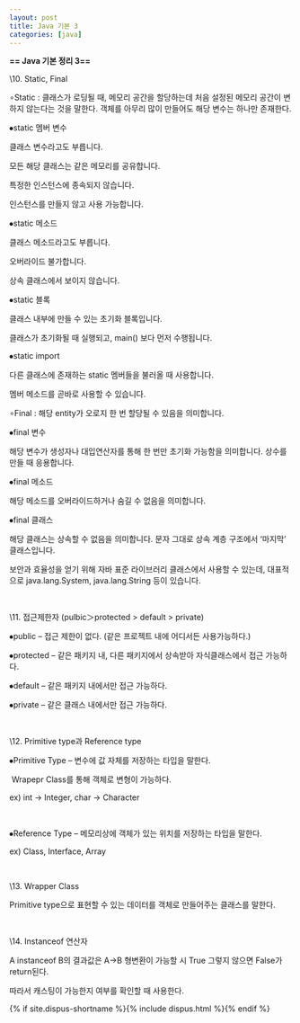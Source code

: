 ```yaml
---
layout: post
title: Java 기본 3
categories: [java]
---
```


**== Java 기본 정리 3==**<br>

\10. Static, Final

∘Static : 클래스가 로딩될 때, 메모리 공간을 할당하는데 처음 설정된 메모리 공간이 변하지 않는다는 것을 말한다. 객체를 아무리 많이 만들어도 해당 변수는 하나만 존재한다.

⦁static 멤버 변수

클래스 변수라고도 부릅니다.

모든 해당 클래스는 같은 메모리를 공유합니다.

특정한 인스턴스에 종속되지 않습니다.

인스턴스를 만들지 않고 사용 가능합니다.

⦁static 메소드

클래스 메소드라고도 부릅니다.

오버라이드 불가합니다.

상속 클래스에서 보이지 않습니다.

⦁static 블록

클래스 내부에 만들 수 있는 초기화 블록입니다.

클래스가 초기화될 때 실행되고, main() 보다 먼저 수행됩니다.

⦁static import

다른 클래스에 존재하는 static 멤버들을 불러올 때 사용합니다.

멤버 메소드를 곧바로 사용할 수 있습니다.

 ∘Final : 해당 entity가 오로지 한 번 할당될 수 있음을 의미합니다.

⦁final 변수

해당 변수가 생성자나 대입연산자를 통해 한 번만 초기화 가능함을 의미합니다. 상수를 만들 때 응용합니다.

⦁final 메소드

해당 메소드를 오버라이드하거나 숨길 수 없음을 의미합니다.

⦁final 클래스

해당 클래스는 상속할 수 없음을 의미합니다. 문자 그대로 상속 계층 구조에서 ‘마지막’ 클래스입니다.

보안과 효율성을 얻기 위해 자바 표준 라이브러리 클래스에서 사용할 수 있는데, 대표적으로 java.lang.System, java.lang.String 등이 있습니다.

​     

\11. 접근제한자 (pulbic＞protected > default > private)

⦁public – 접근 제한이 없다. (같은 프로젝트 내에 어디서든 사용가능하다.)

⦁protected – 같은 패키지 내, 다른 패키지에서 상속받아 자식클래스에서 접근 가능하다.

⦁default – 같은 패키지 내에서만 접근 가능하다.

⦁private – 같은 클래스 내에서만 접근 가능하다.

​     

\12. Primitive type과 Reference type

⦁Primitive Type – 변수에 값 자체를 저장하는 타입을 말한다. 

​      Wrapepr Class를 통해 객체로 변형이 가능하다.

ex) int -> Integer, char -> Character

​     

⦁Reference Type – 메모리상에 객체가 있는 위치를 저장하는 타입을 말한다.

ex) Class, Interface, Array

​     

\13. Wrapper Class

Primitive type으로 표현할 수 있는 데이터를 객체로 만들어주는 클래스를 말한다.

​     

\14. Instanceof 연산자

A instanceof B의 결과값은 A->B 형변환이 가능할 시 True 그렇지 않으면 False가 return된다.

따라서 캐스팅이 가능한지 여부를 확인할 때 사용한다.

{% if site.dispus-shortname %}{% include dispus.html %}{% endif %}